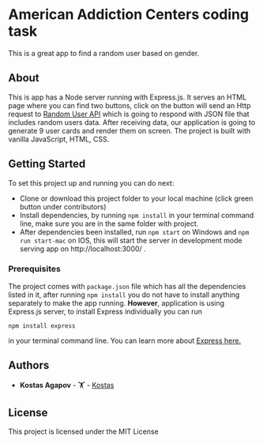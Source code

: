 # American Addiction Centers coding task

This is a great app to find a random user based on gender.

## About

This is app has a Node server running with Express.js. It serves an HTML page where you can find two buttons, click on the button will send an Http request to [Random User API](https://randomuser.me/) which is going to respond with JSON file that includes random users data. After receiving data, our application is going to generate 9 user cards and render them on screen. The project is built with vanilla JavaScript, HTML, CSS.

## Getting Started

To set this project up and running you can do next:

- Clone or download this project folder to your local machine (click green button under contributors)
- Install dependencies, by running `npm install` in your terminal command line, make sure you are in the same folder with project.
- After dependencies been installed, run `npm start` on Windows and `npm run start-mac` on IOS, this will start the server in development mode serving app on http://localhost:3000/ .

### Prerequisites

The project comes with `package.json` file which has all the dependencies listed in it, after running `npm install` you do not have to install anything separately to make the app running. **However**, application is using Express.js server, to install Express individually you can run

```
npm install express
```

in your terminal command line.
You can learn more about [Express here.](https://expressjs.com/)

## Authors

- **Kostas Agapov** - 🏋️ - [Kostas](https://github.com/konstagap)

## License

This project is licensed under the MIT License
